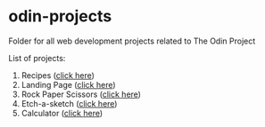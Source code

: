 # odin-projects
Folder for all web development projects related to The Odin Project

List of projects:
1. Recipes ([click here](https://obhi1kenobhi.github.io/odin-projects/recipes-project/index.html))
2. Landing Page ([click here](https://obhi1kenobhi.github.io/odin-projects/landing-page/index.html))
3. Rock Paper Scissors ([click here](https://obhi1kenobhi.github.io/odin-projects/rock-paper-scissors/index.html))
4. Etch-a-sketch ([click here](https://obhi1kenobhi.github.io/odin-projects/etch-a-sketch/index.html))
5. Calculator ([click here](https://obhi1kenobhi.github.io/odin-projects/calculator/index.html))


